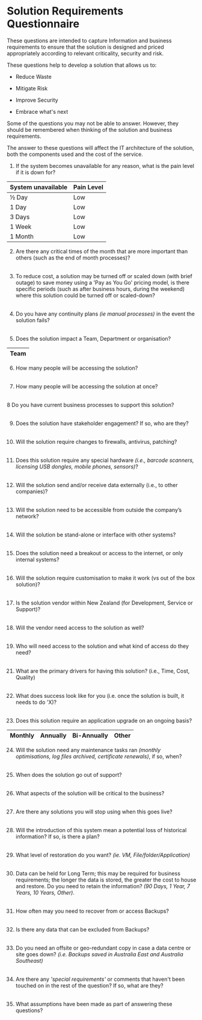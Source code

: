 # Solution Requirements Questionnaire

These questions are intended to capture Information and business requirements to
ensure that the solution is designed and priced appropriately according to
relevant criticality, security and risk.

These questions help to develop a solution that allows us to:

-   Reduce Waste

-   Mitigate Risk

-   Improve Security

-   Embrace what's next

Some of the questions you may not be able to answer. However, they should be
remembered when thinking of the solution and business requirements.

The answer to these questions will affect the IT architecture of the solution,
both the components used and the cost of the service.

1.  If the system becomes unavailable for any reason, what is the pain level if
    it is down for?

| **System unavailable** | **Pain Level** |
|------------------------|----------------|
| ½ Day                  | Low            |
| 1 Day                  | Low            |
| 3 Days                 | Low            |
| 1 Week                 | Low            |
| 1 Month                | Low            |

2.  Are there any critical times of the month that are more important than
    others (such as the end of month processes)?

|   |
|---|

3.  To reduce cost, a solution may be turned off or scaled down (with brief
    outage) to save money using a 'Pay as You Go' pricing model, is there
    specific periods (such as after business hours, during the weekend) where
    this solution could be turned off or scaled-down?

|   |
|---|

4.  Do you have any continuity plans *(ie manual processes)* in the event the
    solution fails?

|   |
|---|

5.  Does the solution impact a Team, Department or organisation?

| Team |
|------|

6.  How many people will be accessing the solution?

|   |
|---|

7.  How many people will be accessing the solution at once?

|   |
|---|

8  Do you have current business processes to support this solution?

|   |
|---|

9.  Does the solution have stakeholder engagement? If so, who are they?

|   |
|---|

10.  Will the solution require changes to firewalls, antivirus, patching?

|   |
|---|

11.  Does this solution require any special hardware *(i.e., barcode scanners,
    licensing USB dongles, mobile phones, sensors)*?

|   |
|---|

12.  Will the solution send and/or receive data externally (i.e., to other
    companies)?

|   |
|---|

13.  Will the solution need to be accessible from outside the company’s network?

|   |
|---|

14.  Will the solution be stand-alone or interface with other systems?

|   |
|---|

15.  Does the solution need a breakout or access to the internet, or only
    internal systems?

|   |
|---|

16.  Will the solution require customisation to make it work (vs out of the box
    solution)?

|   |
|---|

17.  Is the solution vendor within New Zealand (for Development, Service or
    Support)?

|   |
|---|

18.  Will the vendor need access to the solution as well?

|   |
|---|

19.  Who will need access to the solution and what kind of access do they need?

|   |
|---|

21.  What are the primary drivers for having this solution? (i.e., Time, Cost,
    Quality)

|   |
|---|

22.  What does success look like for you (i.e. once the solution is built, it
    needs to do 'X)?

|   |
|---|

23.  Does this solution require an application upgrade on an ongoing basis?

| Monthly | Annually | Bi-Annually | Other |
|---------|----------|-------------|-------|

24.  Will the solution need any maintenance tasks ran *(monthly optimisations,
    log files archived, certificate renewals)*, if so, when?

|   |
|---|

25.  When does the solution go out of support?

|   |
|---|

26.  What aspects of the solution will be critical to the business?

|   |
|---|

27.  Are there any solutions you will stop using when this goes live?

|   |
|---|

28.  Will the introduction of this system mean a potential loss of historical
    information? If so, is there a plan?

|   |
|---|

29.  What level of restoration do you want? *(ie. VM, File/folder/Application)*

|   |
|---|

30.  Data can be held for Long Term; this may be required for business
    requirements; the longer the data is stored, the greater the cost to house
    and restore. Do you need to retain the information? *(90 Days, 1 Year, 7
    Years, 10 Years, Other)*.

|   |
|---|

31.  How often may you need to recover from or access Backups?

|   |
|---|

32.  Is there any data that can be excluded from Backups?

|   |
|---|

33.  Do you need an offsite or geo-redundant copy in case a data centre or site
    goes down? *(i.e. Backups saved in Australia East and Australia Southeast)*

|   |
|---|

34.  Are there any *'special requirements'* or comments that haven't been touched
    on in the rest of the question? If so, what are they?

|   |
|---|

35.  What assumptions have been made as part of answering these questions?

|   |
|---|
